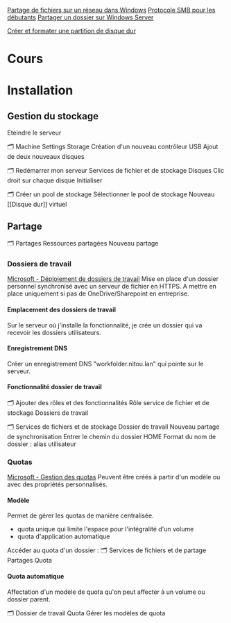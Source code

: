 [Partage de fichiers sur un réseau dans Windows](https://support.microsoft.com/fr-fr/windows/partage-de-fichiers-sur-un-r%C3%A9seau-dans-windows-b58704b2-f53a-4b82-7bc1-80f9994725bf)
[Protocole SMB pour les débutants](https://www.it-connect.fr/le-protocole-smb-pour-les-debutants/)
[Partager un dossier sur Windows Server](https://rdr-it.com/partager-dossier-windows-serveur/)

[Créer et formater une partition de disque dur](https://support.microsoft.com/fr-fr/windows/cr%C3%A9er-et-formater-une-partition-de-disque-dur-bbb8e185-1bda-ecd1-3465-c9728f7d7d2e)

# Cours

# Installation
## Gestion du stockage
Eteindre le serveur

 🗂 Machine
	Settings
		Storage
			Création d'un nouveau contrôleur USB
				Ajout de deux nouveaux disques

🗂 Redémarrer mon serveur
Services de fichier et de stockage 
	Disques
		Clic droit sur chaque disque
			Initialiser

🗂 Créer un pool de stockage
Sélectionner le pool de stockage
	Nouveau [[Disque dur]] virtuel

## Partage

🗂 Partages
	Ressources partagées
		Nouveau partage

### Dossiers de travail
[Microsoft - Déploiement de dossiers de travail](https://learn.microsoft.com/fr-fr/windows-server/storage/work-folders/deploy-work-folders)
Mise en place d'un dossier personnel synchronisé avec un serveur de fichier en HTTPS.
A mettre en place uniquement si pas de OneDrive/Sharepoint en entreprise. 

#### Emplacement des dossiers de travail
Sur le serveur où j'installe la fonctionnalité, je crée un dossier qui va recevoir les dossiers utilisateurs. 

#### Enregistrement DNS
Créer un enregistrement DNS "workfolder.nitou.lan" qui pointe sur le serveur. 

#### Fonctionnalité dossier de travail
🗂 Ajouter des rôles et des fonctionnalités
	Rôle service de fichier et de stockage
		Dossiers de travail

🗂 Services de fichiers et de stockage
	Dossier de travail
		Nouveau partage de synchronisation
			Entrer le chemin du dossier HOME
			Format du nom de dossier : alias utilisateur
			

### Quotas

[Microsoft - Gestion des quotas](https://learn.microsoft.com/fr-fr/windows-server/storage/fsrm/quota-management)
Peuvent être créés à partir d'un modèle ou avec des propriétés personnalisés. 

#### Modèle
Permet de gérer les quotas de manière centralisée. 
- quota unique qui limite l'espace pour l'intégralité d'un volume
- quota d'application automatique

Accéder au quota d'un dossier : 
🗂 Services de fichiers et de partage
	Partages
		Quota

#### Quota automatique
Affectation d'un modèle de quota qu'on peut affecter à un volume ou dossier parent. 

🗂 Dossier de travail
	Quota
		Gérer les modèles de quota


